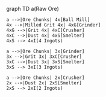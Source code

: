 graph TD
    a(Raw Ore)

    a -->|Ore Chunks| 4x[Ball Mill]
    4x -->|Milled Grit 4x| 4xG[Grinder]
    4xG -->|Grit 4x| 4xC[Crusher]
    4xC -->|Dust 4x| 4xS[Smelter]
    4xS --> 4xI(4 Ingots)

    a -->|Ore Chunks| 3x[Grinder]
    3x -->|Grit 3x| 3xC[Crusher]
    3xC -->|Dust 3x| 3xS[Smelter]
    3xS --> 3xI(3 Ingots)

    a -->|Ore Chunks| 2x[Crusher]
    2x -->|Dust 2x| 2xS[Smelter]
    2xS --> 2xI(2 Ingots)
